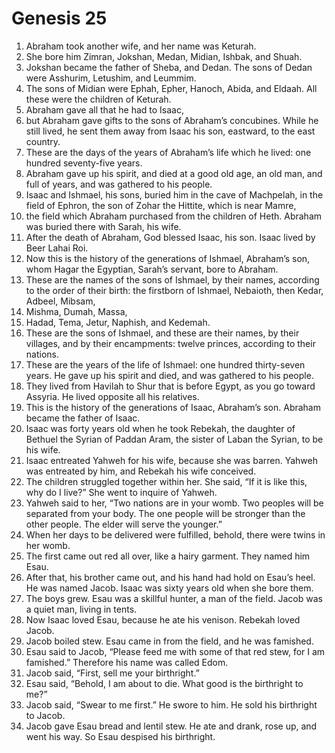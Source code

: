 
# Genesis 25
1. Abraham took another wife, and her name was Keturah. 
2. She bore him Zimran, Jokshan, Medan, Midian, Ishbak, and Shuah. 
3. Jokshan became the father of Sheba, and Dedan. The sons of Dedan were Asshurim, Letushim, and Leummim. 
4. The sons of Midian were Ephah, Epher, Hanoch, Abida, and Eldaah. All these were the children of Keturah. 
5. Abraham gave all that he had to Isaac, 
6. but Abraham gave gifts to the sons of Abraham’s concubines. While he still lived, he sent them away from Isaac his son, eastward, to the east country. 
7. These are the days of the years of Abraham’s life which he lived: one hundred seventy-five years. 
8. Abraham gave up his spirit, and died at a good old age, an old man, and full of years, and was gathered to his people. 
9. Isaac and Ishmael, his sons, buried him in the cave of Machpelah, in the field of Ephron, the son of Zohar the Hittite, which is near Mamre, 
10. the field which Abraham purchased from the children of Heth. Abraham was buried there with Sarah, his wife. 
11. After the death of Abraham, God blessed Isaac, his son. Isaac lived by Beer Lahai Roi. 
12. Now this is the history of the generations of Ishmael, Abraham’s son, whom Hagar the Egyptian, Sarah’s servant, bore to Abraham. 
13. These are the names of the sons of Ishmael, by their names, according to the order of their birth: the firstborn of Ishmael, Nebaioth, then Kedar, Adbeel, Mibsam, 
14. Mishma, Dumah, Massa, 
15. Hadad, Tema, Jetur, Naphish, and Kedemah. 
16. These are the sons of Ishmael, and these are their names, by their villages, and by their encampments: twelve princes, according to their nations. 
17. These are the years of the life of Ishmael: one hundred thirty-seven years. He gave up his spirit and died, and was gathered to his people. 
18. They lived from Havilah to Shur that is before Egypt, as you go toward Assyria. He lived opposite all his relatives. 
19. This is the history of the generations of Isaac, Abraham’s son. Abraham became the father of Isaac. 
20. Isaac was forty years old when he took Rebekah, the daughter of Bethuel the Syrian of Paddan Aram, the sister of Laban the Syrian, to be his wife. 
21. Isaac entreated Yahweh for his wife, because she was barren. Yahweh was entreated by him, and Rebekah his wife conceived. 
22. The children struggled together within her. She said, “If it is like this, why do I live?” She went to inquire of Yahweh. 
23. Yahweh said to her, “Two nations are in your womb. Two peoples will be separated from your body. The one people will be stronger than the other people. The elder will serve the younger.” 
24. When her days to be delivered were fulfilled, behold, there were twins in her womb. 
25. The first came out red all over, like a hairy garment. They named him Esau. 
26. After that, his brother came out, and his hand had hold on Esau’s heel. He was named Jacob. Isaac was sixty years old when she bore them. 
27. The boys grew. Esau was a skillful hunter, a man of the field. Jacob was a quiet man, living in tents. 
28. Now Isaac loved Esau, because he ate his venison. Rebekah loved Jacob. 
29. Jacob boiled stew. Esau came in from the field, and he was famished. 
30. Esau said to Jacob, “Please feed me with some of that red stew, for I am famished.” Therefore his name was called Edom. 
31. Jacob said, “First, sell me your birthright.” 
32. Esau said, “Behold, I am about to die. What good is the birthright to me?” 
33. Jacob said, “Swear to me first.” He swore to him. He sold his birthright to Jacob. 
34. Jacob gave Esau bread and lentil stew. He ate and drank, rose up, and went his way. So Esau despised his birthright.
